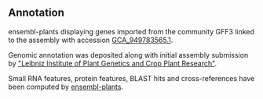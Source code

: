 **Annotation**
----------

ensembl-plants displaying genes imported from the community GFF3 linked to the assembly with accession [GCA\_949783565.1](http://www.ebi.ac.uk/ena/data/view/GCA_949783565.1).

Genomic annotation was deposited along with initial assembly submission by ["Leibniz Institute of Plant Genetics and Crop Plant Research"](https://www.ipk-gatersleben.de/en/).

Small RNA features, protein features, BLAST hits and cross-references have been
computed by [ensembl-plants](https://plants.ensembl.org/info/genome/annotation/index.html).
